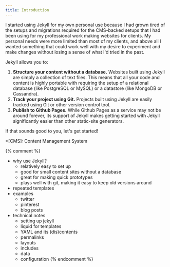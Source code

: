 ```yaml
---
title: Introduction
---
```


I started using Jekyll for my own personal use because I had grown tired of the setups and migrations required for the CMS-backed setups that I had been using for my professional work making websites for clients. My personal needs were more limited than most of my clients, and above all I wanted something that could work well with my desire to experiment and make changes without losing a sense of what I'd tried in the past.

Jekyll allows you to:

1. **Structure your content without a database.** Websites built using Jekyll are simply a collection of text files. This means that all your code and content is highly portable with requiring the setup of a relational database (like PostgreSQL or MySQL) or a datastore (like MongoDB or Cassandra).
2. **Track your project using Git.** Projects built using Jekyll are easily tracked using Git or other version control tool.
3. **Publish to Github Pages.** While Github Pages as a service may not be around forever, its support of Jekyll makes getting started with Jekyll significantly easier than other static-site generators.

If that sounds good to you, let's get started!


*[CMS]: Content Management System

{% comment %}
* why use Jekyll?
  * relatively easy to set up
  * good for small content sites without a database
  * great for making quick prototypes
  * plays well with git, making it easy to keep old versions around
* repeated templates
* examples
  * twitter
  * pinterest
  * blog posts
* technical notes
  * setting up jekyll
  * liquid for templates
  * YAML and its (dis)contents
  * permalinks
  * layouts
  * includes
  * data
  * configuration
{% endcomment %}